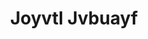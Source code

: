 ---
ee_id: '4415'
site: '1'
type: '2'
url: 2013-226-joyvtl-jvbuayf
title: Joyvtl Jvbuayf
year: '2013'
display_year: '2013'
medium: Real audio file
dims:
pitch: Compressed the OPN track as real audio.&nbsp;
ps:
live_url:
related:
youtube:
related_code:
imgs: opn-2013-x-digital-database-ih.jpg
subheading:
download:
add_credit: OPN
commission:
layout: things-i-made
---
